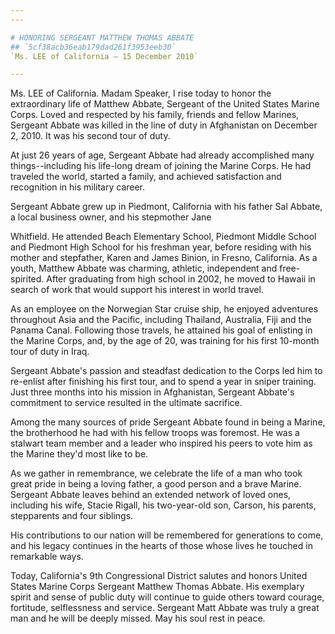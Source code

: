 ```yaml
---
---

# HONORING SERGEANT MATTHEW THOMAS ABBATE
## `5cf38acb36eab179dad261f3953eeb30`
`Ms. LEE of California — 15 December 2010`

---
```



Ms. LEE of California. Madam Speaker, I rise today to honor the 
extraordinary life of Matthew Abbate, Sergeant of the United States 
Marine Corps. Loved and respected by his family, friends and fellow 
Marines, Sergeant Abbate was killed in the line of duty in Afghanistan 
on December 2, 2010. It was his second tour of duty.

At just 26 years of age, Sergeant Abbate had already accomplished 
many things--including his life-long dream of joining the Marine Corps. 
He had traveled the world, started a family, and achieved satisfaction 
and recognition in his military career.

Sergeant Abbate grew up in Piedmont, California with his father Sal 
Abbate, a local business owner, and his stepmother Jane


Whitfield. He attended Beach Elementary School, Piedmont Middle School 
and Piedmont High School for his freshman year, before residing with 
his mother and stepfather, Karen and James Binion, in Fresno, 
California. As a youth, Matthew Abbate was charming, athletic, 
independent and free-spirited. After graduating from high school in 
2002, he moved to Hawaii in search of work that would support his 
interest in world travel.

As an employee on the Norwegian Star cruise ship, he enjoyed 
adventures throughout Asia and the Pacific, including Thailand, 
Australia, Fiji and the Panama Canal. Following those travels, he 
attained his goal of enlisting in the Marine Corps, and, by the age of 
20, was training for his first 10-month tour of duty in Iraq.

Sergeant Abbate's passion and steadfast dedication to the Corps led 
him to re-enlist after finishing his first tour, and to spend a year in 
sniper training. Just three months into his mission in Afghanistan, 
Sergeant Abbate's commitment to service resulted in the ultimate 
sacrifice.

Among the many sources of pride Sergeant Abbate found in being a 
Marine, the brotherhood he had with his fellow troops was foremost. He 
was a stalwart team member and a leader who inspired his peers to vote 
him as the Marine they'd most like to be.

As we gather in remembrance, we celebrate the life of a man who took 
great pride in being a loving father, a good person and a brave Marine. 
Sergeant Abbate leaves behind an extended network of loved ones, 
including his wife, Stacie Rigall, his two-year-old son, Carson, his 
parents, stepparents and four siblings.

His contributions to our nation will be remembered for generations to 
come, and his legacy continues in the hearts of those whose lives he 
touched in remarkable ways.

Today, California's 9th Congressional District salutes and honors 
United States Marine Corps Sergeant Matthew Thomas Abbate. His 
exemplary spirit and sense of public duty will continue to guide others 
toward courage, fortitude, selflessness and service. Sergeant Matt 
Abbate was truly a great man and he will be deeply missed. May his soul 
rest in peace.
